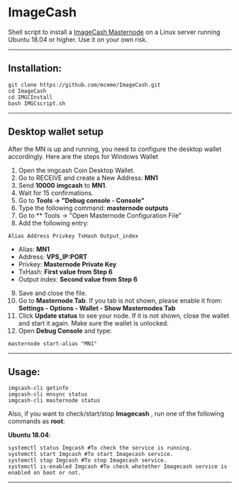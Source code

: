 # ImageCash
Shell script to install a [ImageCash Masternode](https://www.imgcash.imagehosty.com/) on a Linux server running Ubuntu 18.04 or higher. Use it on your own risk.

***
## Installation:
```
git clone https://github.com/mceme/ImageCash.git
cd ImageCash
cd IMGCInstall
bash IMGCscript.sh
```
***

## Desktop wallet setup

After the MN is up and running, you need to configure the desktop wallet accordingly. Here are the steps for Windows Wallet
1. Open the imgcash Coin Desktop Wallet.
2. Go to RECEIVE and create a New Address: **MN1**
3. Send **10000** **imgcash** to **MN1**.
4. Wait for 15 confirmations.
5. Go to **Tools -> "Debug console - Console"**
6. Type the following command: **masternode outputs**
7. Go to  ** Tools -> "Open Masternode Configuration File"
8. Add the following entry:
```
Alias Address Privkey TxHash Output_index
```
* Alias: **MN1**
* Address: **VPS_IP:PORT**
* Privkey: **Masternode Private Key**
* TxHash: **First value from Step 6**
* Output index:  **Second value from Step 6**
9. Save and close the file.
10. Go to **Masternode Tab**. If you tab is not shown, please enable it from: **Settings - Options - Wallet - Show Masternodes Tab**
11. Click **Update status** to see your node. If it is not shown, close the wallet and start it again. Make sure the wallet is unlocked.
12. Open **Debug Console** and type:
```
masternode start-alias "MN1"
```
***

## Usage:
```
imgcash-cli getinfo
imgcash-cli mnsync status
imgcash-cli masternode status
```
Also, if you want to check/start/stop **Imagecash** , run one of the following commands as **root**:

**Ubuntu 18.04**:
```
systemctl status Imgcash #To check the service is running.
systemctl start Imgcash #To start Imagecash service.
systemctl stop Imgcash #To stop Imagecash service.
systemctl is-enabled Imgcash #To check whetether Imagecash service is enabled on boot or not.
```
***
